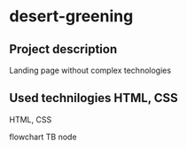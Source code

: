 # desert-greening
## Project description
Landing page without complex technologies
## Used technilogies HTML, CSS
HTML, CSS

flowchart TB
	node
